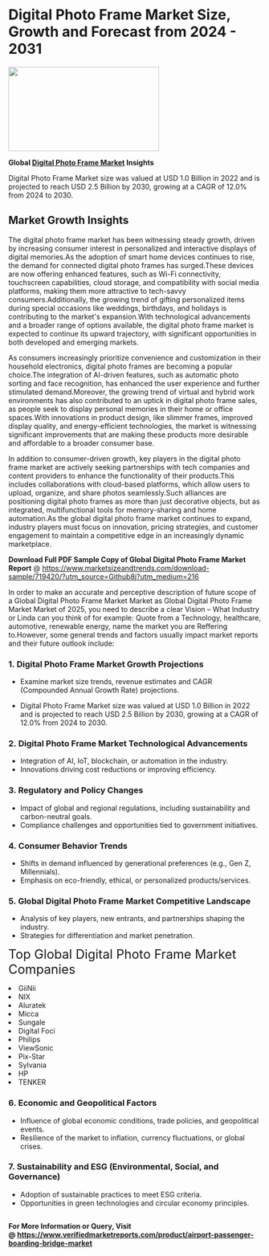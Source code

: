 <H1>Digital Photo Frame Market Size, Growth and Forecast from 2024 - 2031</H1><img class="aligncenter size-medium wp-image-584254" src="https://thirdeyenews.in/wp-content/uploads/2024/09/Global-Market-Research-300x168.jpeg" alt="" width="300" height="168" /><p><strong>Global&nbsp;<a href="https://www.marketsizeandtrends.com/download-sample/719420/?utm_source=Github8j?utm_medium=216">Digital Photo Frame Market</a> Insights</strong></p><p>Digital Photo Frame Market size was valued at USD 1.0 Billion in 2022 and is projected to reach USD 2.5 Billion by 2030, growing at a CAGR of 12.0% from 2024 to 2030.</p><p><h2>Market Growth Insights</h2> <p>The digital photo frame market has been witnessing steady growth, driven by increasing consumer interest in personalized and interactive displays of digital memories.As the adoption of smart home devices continues to rise, the demand for connected digital photo frames has surged.These devices are now offering enhanced features, such as Wi-Fi connectivity, touchscreen capabilities, cloud storage, and compatibility with social media platforms, making them more attractive to tech-savvy consumers.Additionally, the growing trend of gifting personalized items during special occasions like weddings, birthdays, and holidays is contributing to the market's expansion.With technological advancements and a broader range of options available, the digital photo frame market is expected to continue its upward trajectory, with significant opportunities in both developed and emerging markets.</p> <p>As consumers increasingly prioritize convenience and customization in their household electronics, digital photo frames are becoming a popular choice.The integration of AI-driven features, such as automatic photo sorting and face recognition, has enhanced the user experience and further stimulated demand.Moreover, the growing trend of virtual and hybrid work environments has also contributed to an uptick in digital photo frame sales, as people seek to display personal memories in their home or office spaces.With innovations in product design, like slimmer frames, improved display quality, and energy-efficient technologies, the market is witnessing significant improvements that are making these products more desirable and affordable to a broader consumer base.</p> <p>In addition to consumer-driven growth, key players in the digital photo frame market are actively seeking partnerships with tech companies and content providers to enhance the functionality of their products.This includes collaborations with cloud-based platforms, which allow users to upload, organize, and share photos seamlessly.Such alliances are positioning digital photo frames as more than just decorative objects, but as integrated, multifunctional tools for memory-sharing and home automation.As the global digital photo frame market continues to expand, industry players must focus on innovation, pricing strategies, and customer engagement to maintain a competitive edge in an increasingly dynamic marketplace.</p> <p><span class=""><strong>Download Full PDF Sample Copy of Global Digital Photo Frame Market Report</strong> @ <a href="https://www.marketsizeandtrends.com/download-sample/719420/?utm_source=Github8j?utm_medium=216" target="_blank">https://www.marketsizeandtrends.com/download-sample/719420/?utm_source=Github8j?utm_medium=216</a></span></p><p>In order to make an accurate and perceptive description of future scope of a Global&nbsp;Digital Photo Frame Market Market as Global&nbsp;Digital Photo Frame Market Market of 2025, you need to describe a clear Vision &ndash; What Industry or Linda can you think of for example: Quote from a Technology, healthcare, automotive, renewable energy, name the market you are Reffering to.However, some general trends and factors usually impact market reports and their future outlook include:</p><h3>1.&nbsp;<strong>Digital Photo Frame Market Growth Projections</strong></h3><ul><li>Examine market size trends, revenue estimates and CAGR (Compounded Annual Growth Rate) projections.</li><li><p>Digital Photo Frame Market size was valued at USD 1.0 Billion in 2022 and is projected to reach USD 2.5 Billion by 2030, growing at a CAGR of 12.0% from 2024 to 2030.</p></li></ul><h3>2.&nbsp;<strong>Digital Photo Frame Market Technological Advancements</strong></h3><ul><li>Integration of AI, IoT, blockchain, or automation in the industry.</li><li>Innovations driving cost reductions or improving efficiency.</li></ul><h3>3.&nbsp;<strong>Regulatory and Policy Changes</strong></h3><ul><li>Impact of global and regional regulations, including sustainability and carbon-neutral goals.</li><li>Compliance challenges and opportunities tied to government initiatives.</li></ul><h3>4.&nbsp;<strong>Consumer Behavior Trends</strong></h3><ul><li>Shifts in demand influenced by generational preferences (e.g., Gen Z, Millennials).</li><li>Emphasis on eco-friendly, ethical, or personalized products/services.</li></ul><h3>5.&nbsp;<strong>Global Digital Photo Frame Market Competitive Landscape</strong></h3><ul><li>Analysis of key players, new entrants, and partnerships shaping the industry.</li><li>Strategies for differentiation and market penetration.</li></ul><p data-pm-slice="1 1 []"><span style="color: inherit; font-family: inherit; font-size: 25px;">Top Global Digital Photo Frame Market Companies</span></p><div class="" data-test-id=""><p><li> GiiNii</li><li> NIX</li><li> Aluratek</li><li> Micca</li><li> Sungale</li><li> Digital Foci</li><li> Philips</li><li> ViewSonic</li><li> Pix-Star</li><li> Sylvania</li><li> HP</li><li> TENKER</li></p></div><h3>6.&nbsp;<strong>Economic and Geopolitical Factors</strong></h3><ul><li>Influence of global economic conditions, trade policies, and geopolitical events.</li><li>Resilience of the market to inflation, currency fluctuations, or global crises.</li></ul><h3>7.&nbsp;<strong>Sustainability and ESG (Environmental, Social, and Governance)</strong></h3><ul><li>Adoption of sustainable practices to meet ESG criteria.</li><li>Opportunities in green technologies and circular economy principles.</li></ul><h2><strong style="font-size: 14px;">For More Information or Query, Visit @&nbsp;</strong><a style="background-color: #ffffff; font-size: 14px;" href="https://www.marketsizeandtrends.com/report/digital-photo-frame-market/" target="_blank">https://www.verifiedmarketreports.com/product/airport-passenger-boarding-bridge-market</a></h2>